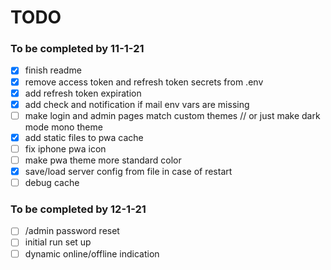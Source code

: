 # TODO
### To be completed by 11-1-21
- [x] finish readme
- [x] remove access token and refresh token secrets from .env
- [x] add refresh token expiration
- [x] add check and notification if mail env vars are missing
- [ ] make login and admin pages match custom themes // or just make dark mode mono theme
- [x] add static files to pwa cache
- [ ] fix iphone pwa icon
- [ ] make pwa theme more standard color
- [x] save/load server config from file in case of restart
- [ ] debug cache

### To be completed by 12-1-21
- [ ] /admin password reset
- [ ] initial run set up
- [ ] dynamic online/offline indication
